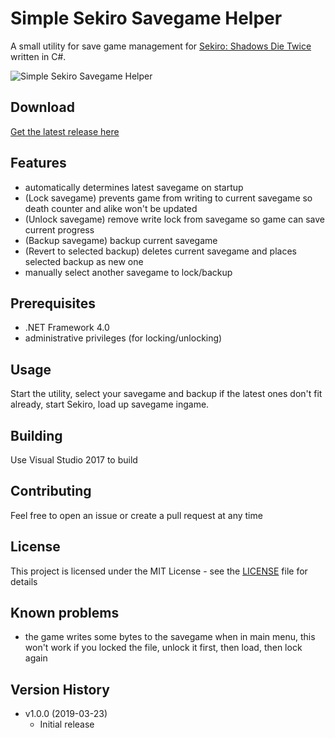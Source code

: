 # Simple Sekiro Savegame Helper

A small utility for save game management for [Sekiro: Shadows Die Twice](https://www.sekirothegame.com/) written in C#.

![Simple Sekiro Savegame Helper](https://camo.githubusercontent.com/474b6cc9d806151b8cedd37961bc7533014c808c/68747470733a2f2f692e696d6775722e636f6d2f306d52714b43382e706e67)

## Download

[Get the latest release here](https://github.com/uberhalit/SimpleSekiroSavegameHelper/releases)

## Features

* automatically determines latest savegame on startup
* (Lock savegame) prevents game from writing to current savegame so death counter and alike won't be updated
* (Unlock savegame) remove write lock from savegame so game can save current progress
* (Backup savegame) backup current savegame
* (Revert to selected backup) deletes current savegame and places selected backup as new one
* manually select another savegame to lock/backup

## Prerequisites

* .NET Framework 4.0
* administrative privileges (for locking/unlocking)

## Usage

Start the utility, select your savegame and backup if the latest ones don't fit already, start Sekiro, load up savegame ingame.

## Building

Use Visual Studio 2017 to build

## Contributing

Feel free to open an issue or create a pull request at any time

## License

This project is licensed under the MIT License - see the [LICENSE](LICENSE) file for details

## Known problems

* the game writes some bytes to the savegame when in main menu, this won't work if you locked the file, unlock it first, then load, then lock again

## Version History

* v1.0.0 (2019-03-23)
  * Initial release
